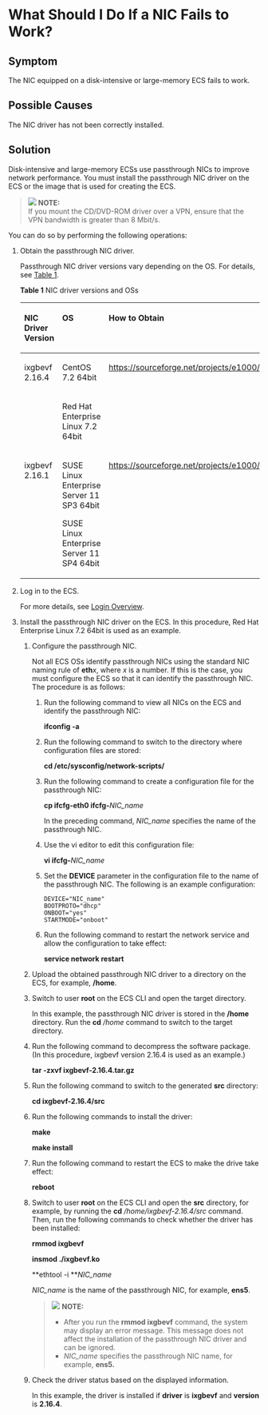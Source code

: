 # What Should I Do If a NIC Fails to Work?<a name="EN-US_TOPIC_0036068717"></a>

## Symptom<a name="section17904250171325"></a>

The NIC equipped on a disk-intensive or large-memory ECS fails to work.

## Possible Causes<a name="section50053646171330"></a>

The NIC driver has not been correctly installed.

## Solution<a name="section38560614171337"></a>

Disk-intensive and large-memory ECSs use passthrough NICs to improve network performance. You must install the passthrough NIC driver on the ECS or the image that is used for creating the ECS.

>![](/images/icon-note.gif) **NOTE:**   
>If you mount the CD/DVD-ROM driver over a VPN, ensure that the VPN bandwidth is greater than 8 Mbit/s.  

You can do so by performing the following operations:

1.  Obtain the passthrough NIC driver.

    Passthrough NIC driver versions vary depending on the OS. For details, see  [Table 1](#table39612229174432).

    **Table  1**  NIC driver versions and OSs

    <a name="table39612229174432"></a>
    <table><thead align="left"><tr id="row4221119174432"><th class="cellrowborder" valign="top" width="21.68%" id="mcps1.2.4.1.1"><p id="p35195222174432"><a name="p35195222174432"></a><a name="p35195222174432"></a>NIC Driver Version</p>
    </th>
    <th class="cellrowborder" valign="top" width="44.24%" id="mcps1.2.4.1.2"><p id="p32240719174432"><a name="p32240719174432"></a><a name="p32240719174432"></a>OS</p>
    </th>
    <th class="cellrowborder" valign="top" width="34.08%" id="mcps1.2.4.1.3"><p id="p61361445174432"><a name="p61361445174432"></a><a name="p61361445174432"></a>How to Obtain</p>
    </th>
    </tr>
    </thead>
    <tbody><tr id="row40188444174432"><td class="cellrowborder" rowspan="2" valign="top" width="21.68%" headers="mcps1.2.4.1.1 "><p id="p6366341174432"><a name="p6366341174432"></a><a name="p6366341174432"></a>ixgbevf 2.16.4</p>
    </td>
    <td class="cellrowborder" valign="top" width="44.24%" headers="mcps1.2.4.1.2 "><p id="p45911649174432"><a name="p45911649174432"></a><a name="p45911649174432"></a>CentOS 7.2 64bit</p>
    </td>
    <td class="cellrowborder" rowspan="2" valign="top" width="34.08%" headers="mcps1.2.4.1.3 "><p id="p49377918174432"><a name="p49377918174432"></a><a name="p49377918174432"></a><a href="https://sourceforge.net/projects/e1000/files/ixgbevf stable/2.16.4/" target="_blank" rel="noopener noreferrer">https://sourceforge.net/projects/e1000/files/ixgbevf%20stable/2.16.4/</a></p>
    </td>
    </tr>
    <tr id="row37911098174432"><td class="cellrowborder" valign="top" headers="mcps1.2.4.1.1 "><p id="p26151677174432"><a name="p26151677174432"></a><a name="p26151677174432"></a>Red Hat Enterprise Linux 7.2 64bit</p>
    </td>
    </tr>
    <tr id="row34222271174432"><td class="cellrowborder" valign="top" width="21.68%" headers="mcps1.2.4.1.1 "><p id="p5655568174432"><a name="p5655568174432"></a><a name="p5655568174432"></a>ixgbevf 2.16.1</p>
    </td>
    <td class="cellrowborder" valign="top" width="44.24%" headers="mcps1.2.4.1.2 "><p id="p55447863174432"><a name="p55447863174432"></a><a name="p55447863174432"></a>SUSE Linux Enterprise Server 11 SP3 64bit</p>
    <p id="p29268722174432"><a name="p29268722174432"></a><a name="p29268722174432"></a>SUSE Linux Enterprise Server 11 SP4 64bit</p>
    </td>
    <td class="cellrowborder" valign="top" width="34.08%" headers="mcps1.2.4.1.3 "><p id="p63388838174432"><a name="p63388838174432"></a><a name="p63388838174432"></a><a href="https://sourceforge.net/projects/e1000/files/ixgbevf stable/2.16.1/" target="_blank" rel="noopener noreferrer">https://sourceforge.net/projects/e1000/files/ixgbevf%20stable/2.16.1/</a></p>
    </td>
    </tr>
    </tbody>
    </table>

2.  Log in to the ECS.

    For more details, see  [Login Overview](login-overview-(linux).md).

3.  Install the passthrough NIC driver on the ECS. In this procedure, Red Hat Enterprise Linux 7.2 64bit is used as an example.
    1.  Configure the passthrough NIC.

        Not all ECS OSs identify passthrough NICs using the standard NIC naming rule of  **eth**_x_, where  _x_  is a number. If this is the case, you must configure the ECS so that it can identify the passthrough NIC. The procedure is as follows:

        1.  Run the following command to view all NICs on the ECS and identify the passthrough NIC:

            **ifconfig -a**

        2.  Run the following command to switch to the directory where configuration files are stored:

            **cd /etc/sysconfig/network-scripts/**

        3.  Run the following command to create a configuration file for the passthrough NIC:

            **cp ifcfg-eth0 ifcfg-**_NIC\_name_

            In the preceding command,  _NIC\_name_  specifies the name of the passthrough NIC.

        4.  Use the vi editor to edit this configuration file:

            **vi ifcfg-**_NIC\_name_

        5.  Set the  **DEVICE**  parameter in the configuration file to the name of the passthrough NIC. The following is an example configuration:

            ```
            DEVICE="NIC_name"
            BOOTPROTO="dhcp"
            ONBOOT="yes"
            STARTMODE="onboot"
            ```

        6.  Run the following command to restart the network service and allow the configuration to take effect:

            **service network restart**

    2.  Upload the obtained passthrough NIC driver to a directory on the ECS, for example,  **/home**.
    3.  Switch to user  **root**  on the ECS CLI and open the target directory.

        In this example, the passthrough NIC driver is stored in the  **/home**  directory. Run the  **cd** _/home_  command to switch to the target directory.

    4.  Run the following command to decompress the software package. \(In this procedure, ixgbevf version 2.16.4 is used as an example.\)

        **tar -zxvf ixgbevf-2.16.4.tar.gz**

    5.  Run the following command to switch to the generated  **src**  directory:

        **cd ixgbevf-2.16.4/src**

    6.  Run the following commands to install the driver:

        **make**

        **make install**

    7.  Run the following command to restart the ECS to make the drive take effect:

        **reboot**

    8.  Switch to user  **root**  on the ECS CLI and open the  **src**  directory, for example, by running the  **cd** _/home/ixgbevf-2.16.4/src_  command. Then, run the following commands to check whether the driver has been installed:

        **rmmod ixgbevf**

        **insmod ./ixgbevf.ko**

        **ethtool -i **_NIC\_name_

        _NIC\_name_  is the name of the passthrough NIC, for example,  **ens5**.

        >![](/images/icon-note.gif) **NOTE:**   
        >-   After you run the  **rmmod ixgbevf**  command, the system may display an error message. This message does not affect the installation of the passthrough NIC driver and can be ignored.  
        >-   _NIC\_name_  specifies the passthrough NIC name, for example,  **ens5.**  

    9.  Check the driver status based on the displayed information.

        In this example, the driver is installed if  **driver**  is  **ixgbevf**  and  **version**  is  **2.16.4**.



